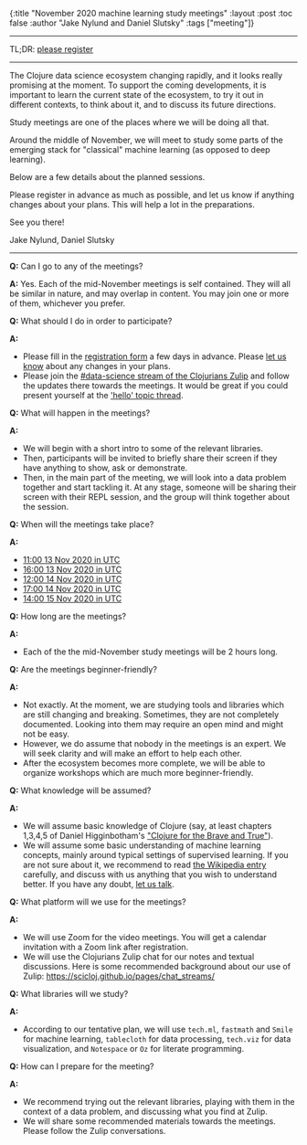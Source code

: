 {:title "November 2020 machine learning study meetings"
 :layout :post
 :toc false
 :author "Jake Nylund and Daniel Slutsky"
 :tags  ["meeting"]}

<hr></hr>

TL;DR: [please register](https://tinyurl.com/yxe79c9l)

<hr></hr>

The Clojure data science ecosystem changing rapidly, and it looks really promising at the moment. To support the coming developments, it is important to learn the current state of the ecosystem, to try it out in different contexts, to think about it, and to discuss its future directions.

Study meetings are one of the places where we will be doing all that.

Around the middle of November, we will meet to study some parts of the emerging stack for "classical" machine learning (as opposed to deep learning).

Below are a few details about the planned sessions. 

Please register in advance as much as possible, and let us know if anything changes about your plans. This will help a lot in the preparations.

See you there!

Jake Nylund, Daniel Slutsky

<hr></hr>


**Q:** Can I go to any of the meetings?


**A:** Yes. Each of the mid-November meetings is self contained. They will all be similar in nature, and may overlap in content. You may join one or more of them, whichever you prefer.

**Q:** What should I do in order to participate?

**A:**
- Please fill in the [registration form](https://tinyurl.com/yxe79c9l) a few days in advance. Please [let us know](https://scicloj.github.io/pages/about/#where) about any changes in your plans.
- Please join the [#data-science stream of the Clojurians Zulip](https://clojurians.zulipchat.com/#narrow/stream/151924-data-science) and follow the updates there towards the meetings. It would be great if you could present yourself at the ['hello' topic thread](https://clojurians.zulipchat.com/#narrow/stream/151924-data-science/topic/hello).

**Q:** What will happen in the meetings?

**A:**
- We will begin with a short intro to some of the relevant libraries.
- Then, participants will be invited to briefly share their screen if they have anything to show, ask or demonstrate.
- Then, in the main part of the meeting, we will look into a data problem together and start tackling it. At any stage, someone will be sharing their screen with their REPL session, and the group will think together about the session.

**Q:** When will the meetings take place?

**A:**
- [11:00 13 Nov 2020 in UTC](https://time.is/1100_13_Nov_2020_in_UTC/)
- [16:00 13 Nov 2020 in UTC](https://time.is/1600_13_Nov_2020_in_UTC/)
- [12:00 14 Nov 2020 in UTC](https://time.is/1200_14_Nov_2020_in_UTC/)
- [17:00 14 Nov 2020 in UTC](https://time.is/1700_14_Nov_2020_in_UTC/)
- [14:00 15 Nov 2020 in UTC](https://time.is/1400_15_Nov_2020_in_UTC/)

**Q:** How long are the meetings?

**A:**
- Each of the the mid-November study meetings will be 2 hours long.

**Q:** Are the meetings beginner-friendly?

**A:**
- Not exactly. At the moment, we are studying tools and libraries which are still changing and breaking. Sometimes, they are not completely documented. Looking into them may require an open mind and might not be easy.
- However, we do assume that nobody in the meetings is an expert. We will seek clarity and will make an effort to help each other.
- After the ecosystem becomes more complete, we will be able to organize workshops which are much more beginner-friendly.

**Q:** What knowledge will be assumed?

**A:**
- We will assume basic knowledge of Clojure (say, at least chapters 1,3,4,5 of Daniel Higginbotham's ["Clojure for the Brave and True"](https://www.braveclojure.com/)).
- We will assume some basic understanding of machine learning concepts, mainly around typical settings of supervised learning. If you are not sure about it, we recommend to read [the Wikipedia entry](https://en.wikipedia.org/wiki/Machine_learning) carefully, and discuss with us anything that you wish to understand better. If you have any doubt, [let us talk](https://scicloj.github.io/pages/about/#where).

**Q:** What platform will we use for the meetings?

**A:**
- We will use Zoom for the video meetings. You will get a calendar invitation with a Zoom link after registration.
- We will use the Clojurians Zulip chat for our notes and textual discussions. Here is some recommended background about our use of Zulip: https://scicloj.github.io/pages/chat_streams/

**Q:** What libraries will we study?

**A:**
- According to our tentative plan, we will use `tech.ml`, `fastmath` and `Smile` for machine learning, `tablecloth` for data processing, `tech.viz` for data visualization, and `Notespace` or `Oz` for literate programming.

**Q:** How can I prepare for the meeting?

**A:**
- We recommend trying out the relevant libraries, playing with them in the context of a data problem, and discussing what you find at Zulip.
- We will share some recommended materials towards the meetings. Please follow the Zulip conversations.

